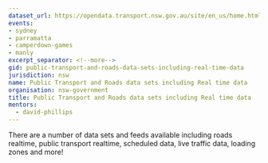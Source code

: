 ```yaml
---
dataset_url: https://opendata.transport.nsw.gov.au/site/en_us/home.html
events:
- sydney
- parramatta
- camperdown-games
- manly
excerpt_separator: <!--more-->
gid: public-transport-and-roads-data-sets-including-real-time-data
jurisdiction: nsw
name: Public Transport and Roads data sets including Real time data
organisation: nsw-government
title: Public Transport and Roads data sets including Real time data
mentors:
  - david-phillips
---
```


There are a number of data sets and feeds available including roads realtime, public transport realtime, scheduled data, live traffic data, loading zones and more!